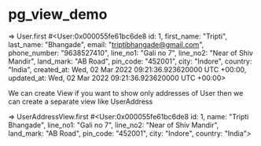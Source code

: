 # pg_view_demo

=> User.first
#<User:0x000055fe61bc6de8
  id: 1,
  first_name: "Tripti",
  last_name: "Bhangade",
  email: "triptibhangade@gmail.com",
  phone_number: "9638527410",
  line_no1: "Gali no 7",
  line_no2: "Near of Shiv Mandir",
  land_mark: "AB Road",
  pin_code: "452001",
  city: "Indore",
  country: "India",
  created_at: Wed, 02 Mar 2022 09:21:36.923620000 UTC +00:00,
  updated_at: Wed, 02 Mar 2022 09:21:36.923620000 UTC +00:00>

We can create View if you want to show only addresses of User then we can create a separate view like UserAddress

=> UserAddressView.first
#<User:0x000055fe61bc6de8
  id: 1,
  name: "Tripti Bhangade",
  line_no1: "Gali no 7",
  line_no2: "Near of Shiv Mandir",
  land_mark: "AB Road",
  pin_code: "452001",
  city: "Indore",
  country: "India">
